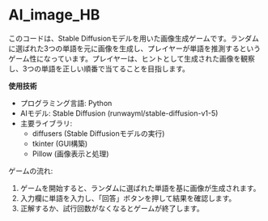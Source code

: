 # AI_image_HB
このコードは、Stable Diffusionモデルを用いた画像生成ゲームです。ランダムに選ばれた3つの単語を元に画像を生成し、プレイヤーが単語を推測するというゲーム性になっています。プレイヤーは、ヒントとして生成された画像を観察し、3つの単語を正しい順番で当てることを目指します。

**使用技術**
* プログラミング言語: Python
* AIモデル: Stable Diffusion (runwayml/stable-diffusion-v1-5)
* 主要ライブラリ:
  * diffusers (Stable Diffusionモデルの実行)
  * tkinter (GUI構築)
  * Pillow (画像表示と処理)

ゲームの流れ:
1. ゲームを開始すると、ランダムに選ばれた単語を基に画像が生成されます。
2. 入力欄に単語を入力し、「回答」ボタンを押して結果を確認します。
3. 正解するか、試行回数がなくなるとゲームが終了します。
